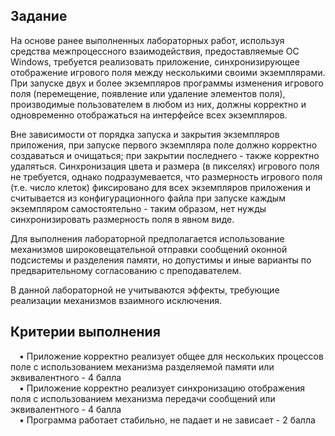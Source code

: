 ## Задание
На основе ранее выполненных лабораторных работ, используя средства межпроцессного взаимодействия, предоставляемые ОС Windows, требуется реализовать приложение, синхронизирующее отображение игрового поля между
несколькими своими экземплярами.
При запуске двух и более экземпляров программы изменения игрового поля (перемещение, появление или удаление
элементов поля), производимые пользователем в любом из них, должны корректно и одновременно отображаться на
интерфейсе всех экземпляров.

Вне зависимости от порядка запуска и закрытия экземпляров приложения, при запуске первого экземпляра поле
должно корректно создаваться и очищаться; при закрытии последнего - также корректно удаляться.
Синхронизация цвета и размера (в пикселях) игрового поля не требуется, однако подразумевается, что размерность
игрового поля (т.е. число клеток) фиксировано для всех экземпляров приложения и считывается из конфигурационного
файла при запуске каждым экземпляром самостоятельно - таким образом, нет нужды синхронизировать размерность
поля в явном виде.

Для выполнения лабораторной предполагается использование механизмов широковещательной отправки сообщений
оконной подсистемы и разделения памяти, но допустимы и иные варианты по предварительному согласованию с
преподавателем.

В данной лабораторной не учитываются эффекты, требующие реализации механизмов взаимного исключения.

## Критерии выполнения
&emsp;• Приложение корректно реализует общее для нескольких процессов поле с использованием механизма разделяемой
памяти или эквивалентного - 4 балла<br>
&emsp;• Приложение корректно реализует синхронизацию отображения поля с использованием механизма передачи
сообщений или эквивалентного - 4 балла<br>
&emsp;• Программа работает стабильно, не падает и не зависает - 2 балла<br>
